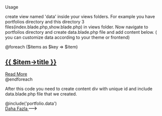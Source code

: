 Usage

create view named 'data' inside your views folders. For example you have portfolios directory and this directory 3 files(index.blade.php,show.blade.php) in views folder. Now navigate to portfoilos directory and create data.blade.php file and add content below.
( you can customize data according to your theme or frontend)

@foreach ($items as $key => $item)
<div class="cs-isotop_item ui_ux_design">
    <a href="{{ route('portfolio',$item->slug) }}" class="cs-portfolio cs_style_1 cs-type1">
        <div class="cs-portfolio_hover"></div>
        <div class="cs-portfolio_bg cs-bg" data-src="{{ asset('storage/'.$item->image) }}"></div>
        <div class="cs-portfolio_info">
            <div class="cs-portfolio_info_bg cs-accent_bg"></div>
            <h2 class="cs-portfolio_title">{{ $item->title }}</h2>
            <div class="cs-portfolio_subtitle">Read More</div>
        </div>
    </a>
</div><!-- .cs-isotop_item -->
@endforeach
 
 After this code you need to create content div with unique id and include data.blade.php file that we created.
  <div id="data-wrapper">
    @include('portfolio.data')
  </div>
  <a href="javascript:void(0)" class="cs-text_btn load-more-data">
                <span>Daha Fazla</span>
                <svg width="26" height="12" viewBox="0 0 26 12" fill="none" xmlns="http://www.w3.org/2000/svg">
                    <path
                        d="M25.5303 6.53033C25.8232 6.23744 25.8232 5.76256 25.5303 5.46967L20.7574 0.696699C20.4645 0.403806 19.9896 0.403806 19.6967 0.696699C19.4038 0.989593 19.4038 1.46447 19.6967 1.75736L23.9393 6L19.6967 10.2426C19.4038 10.5355 19.4038 11.0104 19.6967 11.3033C19.9896 11.5962 20.4645 11.5962 20.7574 11.3033L25.5303 6.53033ZM0 6.75H25V5.25H0V6.75Z"
                        fill="currentColor"></path>
                </svg>
            </a>
<!-- dont forget to add load more button ->

Last step you need to add jquery codes

<script>
        var ENDPOINT = "{{ route('items') }}";
        var page = 1;


        $(".load-more-data").click(function() {
            page++;
            infinteLoadMore(page);
        });

        function infinteLoadMore(page) {
            $.ajax({
                    url: ENDPOINT + "?page=" + page,
                    datatype: "html",
                    type: "get",
                    beforeSend: function() {
                        $('.auto-load').show();
                    }
                })
                .done(function(response) {
                    if (response.html == '') {
                        $('.auto-load').html("No more data!");
                        return;
                    }
                    $('.auto-load').hide();
                    $("#data-wrapper").append(response.html);
                    $('[data-src]').each(function() {
                        var src = $(this).attr('data-src');
                        $(this).css({
                            'background-image': 'url(' + src + ')',
                        });
                    });
                })
                .fail(function(jqXHR, ajaxOptions, thrownError) {
                    console.log('Server error occured');
                });
        }
    </script>

Done 

